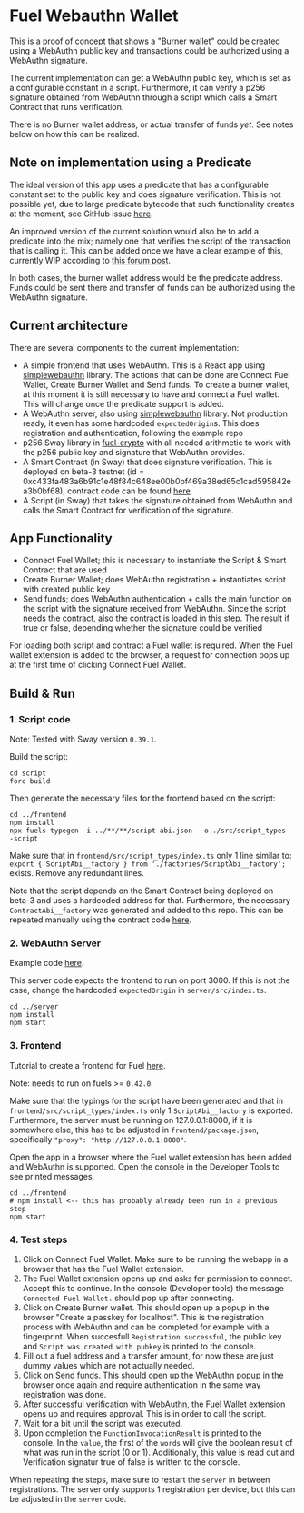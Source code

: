 # Fuel Webauthn Wallet

This is a proof of concept that shows a "Burner wallet" could be created using a WebAuthn public key and transactions could be authorized using a WebAuthn signature. 

The current implementation can get a WebAuthn public key, which is set as a configurable constant in a script. Furthermore, it can verify a p256 signature obtained from WebAuthn through a script which calls a Smart Contract that runs verification. 

There is no Burner wallet address, or actual transfer of funds *yet*. See notes below on how this can be realized. 


## Note on implementation using a Predicate

The ideal version of this app uses a predicate that has a configurable constant set to the public key and does signature verification. This is not possible yet, due to large predicate bytecode that such functionality creates at the moment, see GitHub issue [here](https://github.com/FuelLabs/sway/issues/4631). 

An improved version of the current solution would also be to add a predicate into the mix; namely one that verifies the script of the transaction that is calling it. This can be added once we have a clear example of this, currently WIP according to [this forum post](https://forum.fuel.network/t/how-to-call-a-script-from-a-predicate/2771). 

In both cases, the burner wallet address would be the predicate address. Funds could be sent there and transfer of funds can be authorized using the WebAuthn signature. 

## Current architecture

There are several components to the current implementation:

- A simple frontend that uses WebAuthn. This is a React app using [simplewebauthn](https://github.com/MasterKale/SimpleWebAuthn/tree/master) library. The actions that can be done are Connect Fuel Wallet, Create Burner Wallet and Send funds. To create a burner wallet, at this moment it is still necessary to have and connect a Fuel wallet. This will change once the predicate support is added.
- A WebAuthn server, also using [simplewebauthn](https://github.com/MasterKale/SimpleWebAuthn/tree/master) library. Not production ready, it even has some hardcoded `expectedOrigin`s. This does registration and authentication, following the example repo
- p256 Sway library in [fuel-crypto](https://github.com/hashcloak/fuel-crypto/tree/p256) with all needed arithmetic to work with the p256 public key and signature that WebAuthn provides.
- A Smart Contract (in Sway) that does signature verification. This is deployed on beta-3 testnet (id = 0xc433fa483a6b91c1e48f84c648ee00b0bf469a38ed65c1cad595842ea3b0bf68), contract code can be found [here](https://github.com/hashcloak/fuel-crypto/blob/verifying_contract/contract/src/main.sw). 
- A Script (in Sway) that takes the signature obtained from WebAuthn and calls the Smart Contract for verification of the signature.

## App Functionality

- Connect Fuel Wallet; this is necessary to instantiate the Script & Smart Contract that are used
- Create Burner Wallet; does WebAuthn registration + instantiates script with created public key
- Send funds; does WebAuthn authentication + calls the main function on the script with the signature received from WebAuthn. Since the script needs the contract, also the contract is loaded in this step. The result if true or false, depending whether the signature could be verified

For loading both script and contract a Fuel wallet is required. When the Fuel wallet extension is added to the browser, a request for connection pops up at the first time of clicking Connect Fuel Wallet. 

## Build & Run

### 1. Script code

Note: Tested with Sway version `0.39.1`.

Build the script:

```
cd script
forc build
```

Then generate the necessary files for the frontend based on the script:
```
cd ../frontend
npm install
npx fuels typegen -i ../**/**/script-abi.json  -o ./src/script_types --script
```

Make sure that in `frontend/src/script_types/index.ts` only 1 line similar to:
`
export { ScriptAbi__factory } from './factories/ScriptAbi__factory';
`
exists. Remove any redundant lines. 

Note that the script depends on the Smart Contract being deployed on beta-3 and uses a hardcoded address for that. Furthermore, the necessary `ContractAbi__factory` was generated and added to this repo. This can be repeated manually using the contract code [here](https://github.com/hashcloak/fuel-crypto/blob/verifying_contract/contract/src/main.sw). 

### 2. WebAuthn Server

Example code [here](https://github.com/MasterKale/SimpleWebAuthn/tree/master/example).

This server code expects the frontend to run on port 3000. If this is not the case, change the hardcoded `expectedOrigin` in `server/src/index.ts`. 

```
cd ../server
npm install
npm start
```

### 3. Frontend

Tutorial to create a frontend for Fuel [here](https://fuelbook.fuel.network/master/quickstart/frontend.html).

Note: needs to run on fuels >= `0.42.0`.

Make sure that the typings for the script have been generated and that in `frontend/src/script_types/index.ts` only 1 `ScriptAbi__factory` is exported. 
Furthermore, the server must be running on 127.0.0.1:8000, if it is somewhere else, this has to be adjusted in `frontend/package.json`, specifically `"proxy": "http://127.0.0.1:8000"`. 

Open the app in a browser where the Fuel wallet extension has been added and WebAuthn is supported. Open the console in the Developer Tools to see printed messages. 

```
cd ../frontend
# npm install <-- this has probably already been run in a previous step
npm start
```

### 4. Test steps

1. Click on Connect Fuel Wallet. Make sure to be running the webapp in a browser that has the Fuel Wallet extension. 
2. The Fuel Wallet extension opens up and asks for permission to connect. Accept this to continue. In the console (Developer tools) the message `Connected Fuel Wallet.` should pop up after connecting. 
3. Click on Create Burner wallet. This should open up a popup in the browser "Create a passkey for localhost". This is the registration process with WebAuthn and can be completed for example with a fingerprint. When succesfull `Registration successful`, the public key and `Script was created with pubkey` is printed to the console. 
4. Fill out a fuel address and a transfer amount, for now these are just dummy values which are not actually needed.
5. Click on Send funds. This should open up the WebAuthn popup in the browser once again and require authentication in the same way registration was done. 
6. After successful verification with WebAuthn, the Fuel Wallet extension opens up and requires approval. This is in order to call the script. 
7. Wait for a bit until the script was executed.
8. Upon completion the `FunctionInvocationResult` is printed to the console. In the `value`, the first of the `words` will give the boolean result of what was run in the script (0 or 1). Additionally, this value is read out and Verification signatur true of false is written to the console.

When repeating the steps, make sure to restart the `server` in between registrations. The server only supports 1 registration per device, but this can be adjusted in the `server` code. 